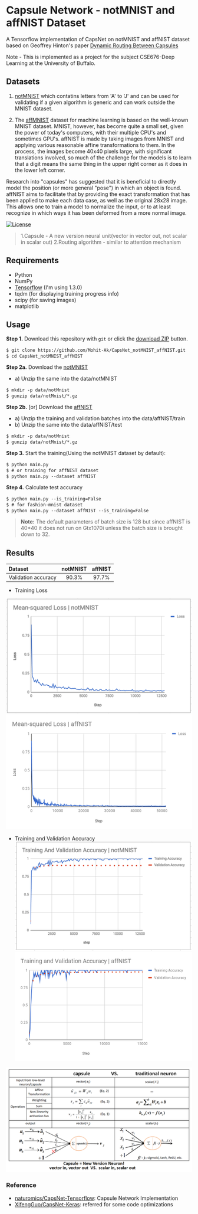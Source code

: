 # Capsule Network - notMNIST and affNIST Dataset
A Tensorflow implementation of CapsNet on notMNIST and affNIST dataset based on Geoffrey Hinton's paper [Dynamic Routing Between Capsules](https://arxiv.org/abs/1710.09829)

Note - This is implemented as a project for the subject CSE676-Deep Learning at the University of Buffalo.
## Datasets ##
1) [notMNIST](http://yaroslavvb.blogspot.com/2011/09/notmnist-dataset.html) which contatins letters from 'A' to 'J' and can be used for validating if a given algorithm is generic and can work outside the MNIST dataset.

2) The [affMNIST](http://www.cs.toronto.edu/~tijmen/affNIST/) dataset for machine learning is based on the well-known MNIST dataset. MNIST, however, has become quite a small set, given the power of today's computers, with their multiple CPU's and sometimes GPU's. affNIST is made by taking images from MNIST and applying various reasonable affine transformations to them. In the process, the images become 40x40 pixels large, with significant translations involved, so much of the challenge for the models is to learn that a digit means the same thing in the upper right corner as it does in the lower left corner. 

Research into "capsules" has suggested that it is beneficial to directly model the position (or more general "pose") in which an object is found. affNIST aims to facilitate that by providing the exact transformation that has been applied to make each data case, as well as the original 28x28 image. This allows one to train a model to normalize the input, or to at least recognize in which ways it has been deformed from a more normal image. 

[![License](https://img.shields.io/badge/license-Apache%202.0-blue.svg?style=plastic)](https://opensource.org/licenses/Apache-2.0)


> 1.Capsule - A new version neural unit(vector in vector out, not scalar in scalar out)
> 2.Routing algorithm - similar to attention mechanism

## Requirements
- Python
- NumPy
- [Tensorflow](https://github.com/tensorflow/tensorflow) (I'm using 1.3.0)
- tqdm (for displaying training progress info)
- scipy (for saving images)
- matplotlib

## Usage
**Step 1.** Download this repository with ``git`` or click the [download ZIP](https://github.com/naturomics/CapsNet-Tensorflow/archive/master.zip) button.
```
$ git clone https://github.com/Mohit-Ak/CapsNet_notMNIST_affNIST.git
$ cd CapsNet_notMNIST_affNIST
```

**Step 2a.** Download the [notMNIST](https://github.com/davidflanagan/notMNIST-to-MNIST.git)

- a) Unzip the same into the data/notMNIST

```
$ mkdir -p data/notMnist
$ gunzip data/notMnist/*.gz
```
**Step 2b.** [or] Download the [affNIST](http://www.cs.toronto.edu/~tijmen/affNIST/)

- a) Unzip the training and validation batches into the data/affNIST/train
- b) Unzip the same into the data/affNIST/test

```
$ mkdir -p data/notMnist
$ gunzip data/notMnist/*.gz
```

**Step 3.** Start the training(Using the notMNIST dataset by default):

```
$ python main.py
$ # or training for affNIST dataset
$ python main.py --dataset affNIST
```

**Step 4.** Calculate test accuracy

```
$ python main.py --is_training=False
$ # for fashion-mnist dataset
$ python main.py --dataset affNIST --is_training=False
```


> **Note:** The default parameters of batch size is 128 but since affNIST is 40*40 it does not run on Gtx1070i unless the batch size is brought down to 32.

## Results

Dataset | notMNIST | affNIST 
:-----|:----:|:----:
Validation accuracy | 90.3% | 97.7%

- Training Loss

![total_loss_notMNIST](result_plots/loss_notMNIST.png)
![total_loss_affNIST](result_plots/loss_affNIST.png)


- Training and Validation Accuracy
![accuracy_notMNIST](result_plots/training_val_notMNIST.png)
![accuracy_affNIST](result_plots/training_val_affNIST.png)



![capsVSneuron](imgs/capsuleVSneuron.png)

### Reference
- [naturomics/CapsNet-Tensorflow](https://github.com/naturomics/CapsNet-Tensorflow): Capsule Network Implementation
- [XifengGuo/CapsNet-Keras](https://github.com/XifengGuo/CapsNet-Keras): referred for some code optimizations

